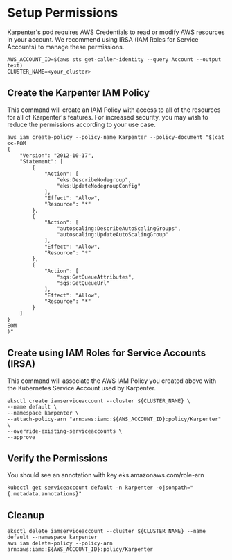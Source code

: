 
# Setup Permissions
Karpenter's pod requires AWS Credentials to read or modify AWS resources in your account. We recommend using IRSA (IAM Roles for Service Accounts) to manage these permissions.

```
AWS_ACCOUNT_ID=$(aws sts get-caller-identity --query Account --output text)
CLUSTER_NAME=<your_cluster>
```

## Create the Karpenter IAM Policy
This command will create an IAM Policy with access to all of the resources for all of Karpenter's features. For increased security, you may wish to reduce the permissions according to your use case.
```
aws iam create-policy --policy-name Karpenter --policy-document "$(cat <<-EOM
{
    "Version": "2012-10-17",
    "Statement": [
        {
            "Action": [
                "eks:DescribeNodegroup",
                "eks:UpdateNodegroupConfig"
            ],
            "Effect": "Allow",
            "Resource": "*"
        },
        {
            "Action": [
                "autoscaling:DescribeAutoScalingGroups",
                "autoscaling:UpdateAutoScalingGroup"
            ],
            "Effect": "Allow",
            "Resource": "*"
        },
        {
            "Action": [
                "sqs:GetQueueAttributes",
                "sqs:GetQueueUrl"
            ],
            "Effect": "Allow",
            "Resource": "*"
        }
    ]
}
EOM
)"
```

## Create using IAM Roles for Service Accounts (IRSA)
This command will associate the AWS IAM Policy you created above with the Kubernetes Service Account used by Karpenter.
```
eksctl create iamserviceaccount --cluster ${CLUSTER_NAME} \
--name default \
--namespace karpenter \
--attach-policy-arn "arn:aws:iam::${AWS_ACCOUNT_ID}:policy/Karpenter" \
--override-existing-serviceaccounts \
--approve
```

## Verify the Permissions
You should see an annotation with key eks.amazonaws.com/role-arn
```
kubectl get serviceaccount default -n karpenter -ojsonpath="{.metadata.annotations}"
```

## Cleanup
```
eksctl delete iamserviceaccount --cluster ${CLUSTER_NAME} --name default --namespace karpenter
aws iam delete-policy --policy-arn arn:aws:iam::${AWS_ACCOUNT_ID}:policy/Karpenter
```
